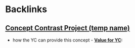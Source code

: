 
# Backlinks
## [Concept Contrast Project (temp name)](<Concept Contrast Project (temp name).md>)
- how the YC can provide this concept
        - **[Value for YC](<Value for YC.md>):**

